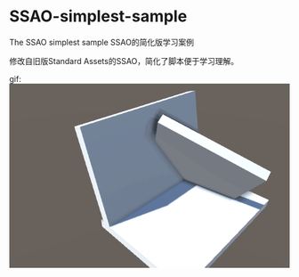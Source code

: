 # SSAO-simplest-sample
The SSAO simplest sample SSAO的简化版学习案例

修改自旧版Standard Assets的SSAO，简化了脚本便于学习理解。

gif:
![](https://github.com/hont127/SSAO-simplest-sample/blob/master/Preview.gif)
